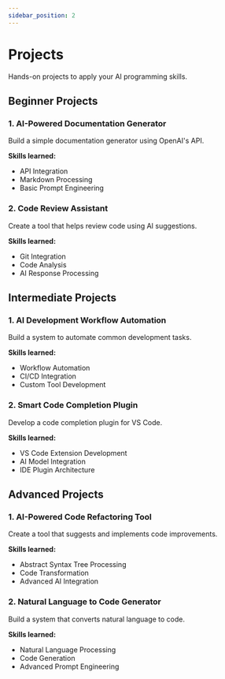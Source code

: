 ```yaml
---
sidebar_position: 2
---
```


# Projects

Hands-on projects to apply your AI programming skills.

## Beginner Projects

### 1. AI-Powered Documentation Generator
Build a simple documentation generator using OpenAI's API.

**Skills learned:**
- API Integration
- Markdown Processing
- Basic Prompt Engineering

### 2. Code Review Assistant
Create a tool that helps review code using AI suggestions.

**Skills learned:**
- Git Integration
- Code Analysis
- AI Response Processing

## Intermediate Projects

### 1. AI Development Workflow Automation
Build a system to automate common development tasks.

**Skills learned:**
- Workflow Automation
- CI/CD Integration
- Custom Tool Development

### 2. Smart Code Completion Plugin
Develop a code completion plugin for VS Code.

**Skills learned:**
- VS Code Extension Development
- AI Model Integration
- IDE Plugin Architecture

## Advanced Projects

### 1. AI-Powered Code Refactoring Tool
Create a tool that suggests and implements code improvements.

**Skills learned:**
- Abstract Syntax Tree Processing
- Code Transformation
- Advanced AI Integration

### 2. Natural Language to Code Generator
Build a system that converts natural language to code.

**Skills learned:**
- Natural Language Processing
- Code Generation
- Advanced Prompt Engineering